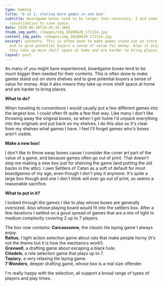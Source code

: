 ```yaml
---
type: Gaming
title: "6 in 1: storing more games in one box"
subtitle: Boardgame boxes tend to be larger then necessary, I did some
  consolidation to save space.
date: 2020-06-20T16:45:19.386Z
thumb_img_path: /images/img_20200620_171314.jpg
content_img_path: /images/img_20200620_171314.jpg
excerpt: contents. This is often done to make games stand out on store shelves
  and to give potential buyers a sense of value for money. Alas it also means
  they take up more shelf space at home and are harder to bring places.
layout: post
---
```

As many of you might have experienced, boardgame boxes tend to be much bigger then needed for their contents. This is often done to make games stand out on store shelves and to give potential buyers a sense of value for money. Alas it also means they take up more shelf space at home and are harder to bring places.

**What to do?**

When traveling to conventions I would usually put a few different games into the largest box. I could often fit quite a few that way. Like many I don't like throwing away the original boxes, so when I got home I'd unpack everything into the originals and put back on my shelves. I do this also so it's clear from my shelves what games I have. I feel I'll forget games who's boxes aren't visible.

**Make a new box!**

I don't like to throw away boxes cause I consider the cover art part of the value of a game, and because games often go out of print. That doesn't stop me making a new box just for shelving the game (and putting the old backs in the attic). I own Settlers of Catan as a soft of default for most boardgames of my age, even though I don't play it anymore. It's quite a large box though and one I don't think will ever go out of print, so seems a reasonable sacrifice.

**What to put in it?**

I looked through the games I like to play whose boxes are generally oversized. Also whose playing board would fit into the settlers box. After a few iterations I settled on a good spread of games that are a mix of light to medium complexity covering 2 up to 7 players. 

The box now contains:
**Carcassonne**, the classic tile laying game I always enjoy.    
**Rattus**, I light action selection game about rats that make people horny (it's not the theme but it is how the mechanics work!).   
**Gravwell**, a drafting game about escaping a black hole.    
**Citadels**, a role selection game that plays up to 7.    
**Topiary**, a very relaxing tile laying game.   
**7 Wonders**, deeper drafting game, whose box is a real size offender.    

I'm really happy with the selection, all support a broad range of types of players and play times.